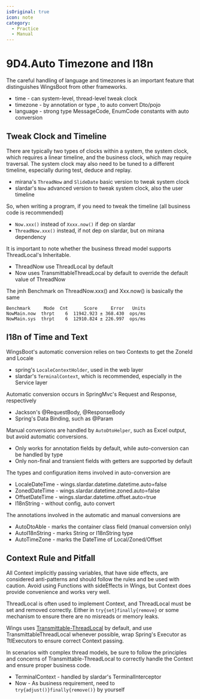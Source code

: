 ```yaml
---
isOriginal: true
icon: note
category:
  - Practice
  - Manual
---
```


# 9D4.Auto Timezone and I18n

The careful handling of language and timezones is an important feature that distinguishes WingsBoot from other frameworks.

* time - can system-level, thread-level tweak clock
* timezone - by annotation or type , to auto convert Dto/pojo
* language - strong type MessageCode, EnumCode constants with auto conversion

## Tweak Clock and Timeline

There are typically two types of clocks within a system, the system clock, which requires
a linear timeline, and the business clock, which may require traversal.
The system clock may also need to be tuned to a different timeline, especially during test, deduce and replay.

* mirana's `ThreadNow` and `SlideDate` basic version to tweak system clock
* slardar's `Now` advanced version to tweak system clock, also the user timeline

So, when writing a program, if you need to tweak the timeline (all business code is recommended)

* `Now.xxx()` instead of `Xxxx.now()` if dep on slardar
* `ThreadNow.xxx()` instead, if not dep on slardar, but on mirana dependency

It is important to note whether the business thread model supports ThreadLocal's Inheritable.

* ThreadNow use ThreadLocal by default
* Now uses TransmittableThreadLocal by default to override the default value of ThreadNow

The jmh Benchmark on ThreadNow.xxx() and Xxx.now() is basically the same

```text
Benchmark     Mode  Cnt      Score     Error   Units
NowMain.now  thrpt    6  11942.923 ± 368.430  ops/ms
NowMain.sys  thrpt    6  12910.824 ± 226.997  ops/ms
```

## I18n of Time and Text

WingsBoot's automatic conversion relies on two Contexts to get the ZoneId and Locale

* spring's `LocaleContextHolder`, used in the web layer
* slardar's `TerminalContext`, which is recommended, especially  in the Service layer

Automatic conversion occurs in SpringMvc's Request and Response, respectively

* Jackson's @RequestBody, @ResponseBody
* Spring's Data Binding, such as @Param

Manual conversions are handled by `AutoDtoHelper`, such as Excel output, but avoid automatic conversions.

* Only works for annotation fields by default, while auto-conversion can be handled by type
* Only non-final and transient fields with getters are supported by default

The types and configuration items involved in auto-conversion are

* LocaleDateTime - wings.slardar.datetime.datetime.auto=false
* ZonedDateTime - wings.slardar.datetime.zoned.auto=false
* OffsetDateTime - wings.slardar.datetime.offset.auto=true
* I18nString - without config, auto convert

The annotations involved in the automatic and manual conversions are

* AutoDtoAble - marks the container class field (manual conversion only)
* AutoI18nString - marks String or I18nString type
* AutoTimeZone - marks the DateTime of Local/Zoned/Offset

## Context Rule and Pitfall

All Context implicitly passing variables, that have side effects, are considered anti-patterns
and should follow the rules and be used with caution.
Avoid using Functions with sideEffects in Wings, but Context does provide convenience and works very well.

ThreadLocal is often used to implement Context, and ThreadLocal must be set and removed correctly.
Either in `try{set}finally{remove}` or some mechanism to ensure there are no misreads or memory leaks.

Wings uses [Transmittable-ThreadLocal](https://github.com/alibaba/transmittable-thread-local) by default,
and use TransmittableThreadLocal whenever possible, wrap Spring's Executor as TtlExecutors to ensure correct Context passing.

In scenarios with complex thread models, be sure to follow the principles and concerns of Transmittable-ThreadLocal
to correctly handle the Context and ensure proper business code.

* TerminalContext - handled by slardar's TerminalInterceptor
* Now - As business requirement, need to `try{adjust()}finally{remove()}` by yourself
